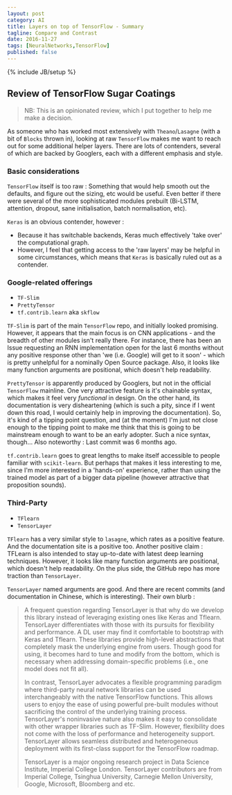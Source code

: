 ```yaml
---
layout: post
category: AI
title: Layers on top of TensorFlow - Summary
tagline: Compare and Contrast
date: 2016-11-27
tags: [NeuralNetworks,TensorFlow]
published: false
---
```

{% include JB/setup %}


## Review of TensorFlow Sugar Coatings

>  NB:  This is an opinionated review, which I put together to help me make a decision.


As someone who has worked most extensively with ```Theano```/```Lasagne``` (with a bit of ```Blocks``` thrown in),
looking at raw ```TensorFlow``` makes me want to reach out for some additional helper 
layers.  There are lots of contenders, several of which are backed by Googlers, each 
with a different emphasis and style.


### Basic considerations

```TensorFlow``` itself is too raw : Something that would help smooth out the defaults, and 
figure out the sizing, etc would be useful.  Even better if there were several of the more
sophisticated modules prebuilt (Bi-LSTM, attention, dropout, sane initialisation, batch normalisation, etc).

```Keras``` is an obvious contender, however : 

*  Because it has switchable backends, Keras much effectively 'take over' the computational graph.
*  However, I feel that getting access to the 'raw layers' may be helpful in some circumstances,
   which means that ```Keras``` is basically ruled out as a contender.
   

### Google-related offerings

*  ```TF-Slim```
*  ```PrettyTensor```
*  ```tf.contrib.learn```  aka ```skflow```

```TF-Slim``` is part of the main ```TensorFlow``` repo, and initially looked promising.  However,
it appears that the main focus is on CNN applications - and the breadth of other modules isn't really there.
For instance, there has been an Issue requesting an RNN implementation open for the last 6 months without
any positive response other than 'we (i.e. Google) will get to it soon' - which is pretty unhelpful for a nominally Open Source package.
Also, it looks like many function arguments are positional, which doesn't help readability.

```PrettyTensor``` is apparently produced by Googlers, but not in the official ```TensorFlow``` mainline.  One
very attractive feature is it's chainable syntax, which makes it feel very *functional* in design.  On the other hand,
its documentation is very disheartening (which is such a pity, since if I went down this road,
I would certainly help in improving the documentation).  So, it's kind of a tipping point question,
and (at the moment) I'm just not close enough to the tipping point to make me think that this is 
going to be mainstream enough to want to be an early adopter.  Such a nice syntax, 
though...  Also noteworthy : Last commit was 6 months ago.

```tf.contrib.learn``` goes to great lengths to make itself accessible to people familiar with ```scikit-learn```.  But
perhaps that makes it less interesting to me, since I'm more interested in a 'hands-on' experience, rather
than using the trained model as part of a bigger data pipeline (however attractive that proposition sounds).



### Third-Party 

*  ```TFlearn```
*  ```TensorLayer```


```TFlearn``` has a very similar style to ```lasagne```, which rates as a positive feature.  And the 
documentation site is a positive too.  Another positive claim : TFLearn is also intended to stay up-to-date 
with latest deep learning techniques.   However, it looks like many function arguments are positional, which doesn't help readability.
On the plus side, the GitHub repo has more traction than ```TensorLayer```.

```TensorLayer``` named arguments are good.  And there are recent commits (and documentation in Chinese, 
which is interesting).  Their own blurb :     

>   A frequent question regarding TensorLayer is that why do we develop this library instead of leveraging existing ones like Keras and Tflearn. TensorLayer differentiates with those with its pursuits for flexibility and performance. A DL user may find it comfortable to bootstrap with Keras and Tflearn. These libraries provide high-level abstractions that completely mask the underlying engine from users. Though good for using, it becomes hard to tune and modify from the bottom, which is necessary when addressing domain-specific problems (i.e., one model does not fit all).
>
>  In contrast, TensorLayer advocates a flexible programming paradigm where third-party neural network libraries can be used interchangeably with the native TensorFlow functions. This allows users to enjoy the ease of using powerful pre-built modules without sacrificing the control of the underlying training process. TensorLayer's noninvasive nature also makes it easy to consolidate with other wrapper libraries such as TF-Slim. However, flexibility does not come with the loss of performance and heterogeneity support. TensorLayer allows seamless distributed and heterogeneous deployment with its first-class support for the TensorFlow roadmap. 
>
>  TensorLayer is a major ongoing research project in Data Science Institute, Imperial College London. TensorLayer contributors are from Imperial College, Tsinghua University, Carnegie Mellon University, Google, Microsoft, Bloomberg and etc. 


